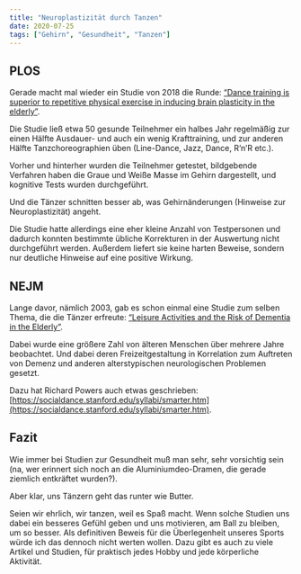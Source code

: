 ```yaml
---
title: "Neuroplastizität durch Tanzen"
date: 2020-07-25
tags: ["Gehirn", "Gesundheit", "Tanzen"]
---
```

## PLOS

Gerade macht mal wieder ein Studie von 2018 die Runde: [“Dance training is superior to repetitive physical exercise in inducing brain plasticity in the elderly”](https://journals.plos.org/plosone/article?id=10.1371/journal.pone.0196636).

Die Studie ließ etwa 50 gesunde Teilnehmer ein halbes Jahr regelmäßig zur einen Hälfte Ausdauer- und auch ein wenig Krafttraining, und zur anderen Hälfte Tanzchoreographien üben (Line-Dance, Jazz, Dance, R’n’R etc.).

Vorher und hinterher wurden die Teilnehmer getestet, bildgebende Verfahren haben die Graue und Weiße Masse im Gehirn dargestellt, und kognitive Tests wurden durchgeführt.

Und die Tänzer schnitten besser ab, was Gehirnänderungen (Hinweise zur Neuroplastizität) angeht.

Die Studie hatte allerdings eine eher kleine Anzahl von Testpersonen und dadurch konnten bestimmte übliche Korrekturen in der Auswertung nicht durchgeführt werden. Außerdem liefert sie keine harten Beweise, sondern nur deutliche Hinweise auf eine positive Wirkung.

## NEJM

Lange davor, nämlich 2003, gab es schon einmal eine Studie zum selben Thema, die die Tänzer erfreute: [“Leisure Activities and the Risk of Dementia in the Elderly”](https://www.nejm.org/doi/full/10.1056/NEJMoa022252).

Dabei wurde eine größere Zahl von älteren Menschen über mehrere Jahre beobachtet. Und dabei deren Freizeitgestaltung in Korrelation zum Auftreten von Demenz und anderen alterstypischen neurologischen Problemen gesetzt.

Dazu hat Richard Powers auch etwas geschrieben: [https://socialdance.stanford.edu/syllabi/smarter.htm](https://socialdance.stanford.edu/syllabi/smarter.htm).

## Fazit

Wie immer bei Studien zur Gesundheit muß man sehr, sehr vorsichtig sein (na, wer erinnert sich noch an die Aluminiumdeo-Dramen, die gerade ziemlich entkräftet wurden?).

Aber klar, uns Tänzern geht das runter wie Butter.

Seien wir ehrlich, wir tanzen, weil es Spaß macht. Wenn solche Studien uns dabei ein besseres Gefühl geben und uns motivieren, am Ball zu bleiben, um so besser. Als definitiven Beweis für die Überlegenheit unseres Sports würde ich das dennoch nicht werten wollen. Dazu gibt es auch zu viele Artikel und Studien, für praktisch jedes Hobby und jede körperliche Aktivität.